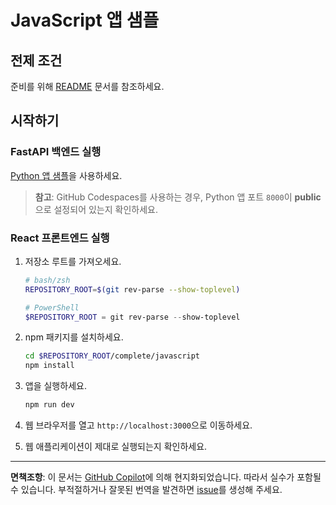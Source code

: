 # JavaScript 앱 샘플

## 전제 조건

준비를 위해 [README](../../README.md) 문서를 참조하세요.

## 시작하기

### FastAPI 백엔드 실행

[Python 앱 샘플](../python/)을 사용하세요.

> **참고**: GitHub Codespaces를 사용하는 경우, Python 앱 포트 `8000`이 **public**으로 설정되어 있는지 확인하세요.

### React 프론트엔드 실행

1. 저장소 루트를 가져오세요.

    ```bash
    # bash/zsh
    REPOSITORY_ROOT=$(git rev-parse --show-toplevel)
    ```

    ```powershell
    # PowerShell
    $REPOSITORY_ROOT = git rev-parse --show-toplevel
    ```

1. npm 패키지를 설치하세요.

    ```bash
    cd $REPOSITORY_ROOT/complete/javascript
    npm install
    ```

1. 앱을 실행하세요.

    ```bash
    npm run dev
    ```

1. 웹 브라우저를 열고 `http://localhost:3000`으로 이동하세요.
1. 웹 애플리케이션이 제대로 실행되는지 확인하세요.

---

**면책조항**: 이 문서는 [GitHub Copilot](https://docs.github.com/copilot/about-github-copilot/what-is-github-copilot)에 의해 현지화되었습니다. 따라서 실수가 포함될 수 있습니다. 부적절하거나 잘못된 번역을 발견하면 [issue](https://github.com/microsoft/github-copilot-vibe-coding-workshop/issues/new)를 생성해 주세요.
